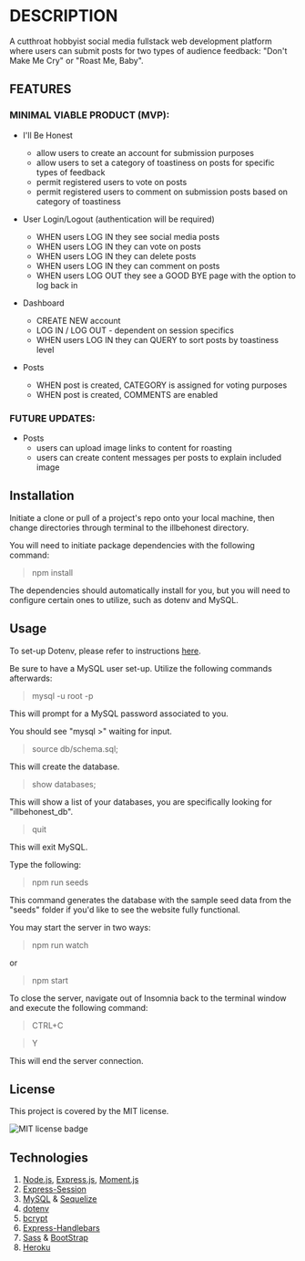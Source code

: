 

# DESCRIPTION
A cutthroat hobbyist social media fullstack web development platform where users can submit posts for two types of audience feedback: "Don't Make Me Cry" or "Roast Me, Baby".

  ## FEATURES
  
  ### MINIMAL VIABLE PRODUCT (MVP):

  * I'll Be Honest 
    * allow users to create an account for submission purposes
    * allow users to set a category of toastiness on posts for specific types of feedback
    * permit registered users to vote on posts
    * permit registered users to comment on submission posts based on category of toastiness

  * User Login/Logout (authentication will be required)
    * WHEN users LOG IN they see social media posts
    * WHEN users LOG IN they can vote on posts
    * WHEN users LOG IN they can delete posts
    * WHEN users LOG IN they can comment on posts
    * WHEN users LOG OUT they see a GOOD BYE page with the option to log back in

  * Dashboard
    * CREATE NEW account
    * LOG IN / LOG OUT - dependent on session specifics
    * WHEN users LOG IN they can QUERY to sort posts by toastiness level

  * Posts
    * WHEN post is created, CATEGORY is assigned for voting purposes
    * WHEN post is created, COMMENTS are enabled
  
  ### FUTURE UPDATES:

  * Posts
    * users can upload image links to content for roasting
    * users can create content messages per posts to explain included image

  ## Installation

  Initiate a clone or pull of a project's repo onto your local machine, then change directories through terminal to the illbehonest directory. 

  You will need to initiate package dependencies with the following command:

  > npm install 

  The dependencies should automatically install for you, but you will need to configure certain ones to utilize, such as dotenv and MySQL.

  ## Usage

  To set-up Dotenv, please refer to instructions [here](https://www.npmjs.com/package/dotenv).

  Be sure to have a MySQL user set-up. Utilize the following commands afterwards:

  > mysql -u root -p

  This will prompt for a MySQL password associated to you.

  You should see "mysql >" waiting for input.

  > source db/schema.sql;

  This will create the database.

  > show databases;

  This will show a list of your databases, you are specifically looking for "illbehonest_db".

  > quit

  This will exit MySQL.

  Type the following: 

  > npm run seeds

  This command generates the database with the sample seed data from the "seeds" folder if you'd like to see the website fully functional.

  You may start the server in two ways:

  > npm run watch

  or 

  > npm start

  To close the server, navigate out of Insomnia back to the terminal window and execute the following command:

  > CTRL+C

  > Y

  This will end the server connection.

  ## License
  This project is covered by the MIT license.

  ![MIT license badge](https://img.shields.io/badge/license-MIT-brightgreen)
  
  ## Technologies

  1. [Node.js](https://www.npmjs.com/package/node), [Express.js](https://www.npmjs.com/package/express), [Moment.js](https://www.npmjs.com/package/moment)
  2. [Express-Session](https://www.npmjs.com/package/express-session)
  3. [MySQL](https://www.npmjs.com/package/mysql2) & [Sequelize](https://www.npmjs.com/package/sequelize)
  4. [dotenv](https://www.npmjs.com/package/dotenv)
  5. [bcrypt](https://www.npmjs.com/package/bcrypt)
  6. [Express-Handlebars](https://www.npmjs.com/package/express-handlebars)
  7. [Sass](https://sass-lang.com/) & [BootStrap](https://getbootstrap.com/)
  8. [Heroku](http://heroku.com/)



